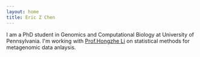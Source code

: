 ```yaml
---
layout: home
title: Eric Z Chen
---
```


I am a PhD student in Genomics and Computational Biology at University of Pennsylvania.
I'm working with [Prof.Hongzhe Li](http://statgene.med.upenn.edu/) on statistical methods for metagenomic data anlaysis.
